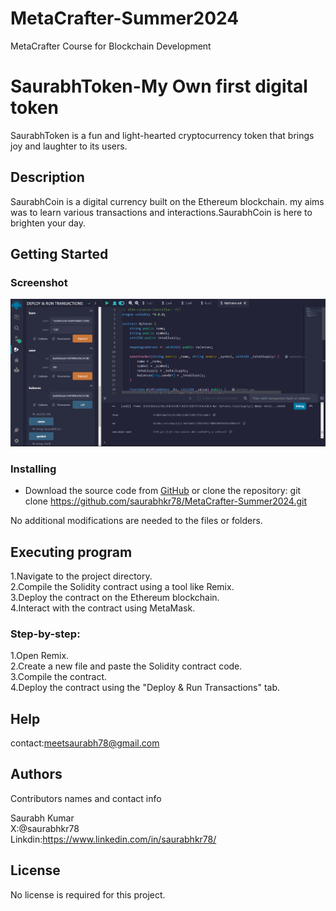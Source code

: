 # MetaCrafter-Summer2024
MetaCrafter Course for Blockchain Development

# SaurabhToken-My Own first digital token

SaurabhToken is a fun and light-hearted cryptocurrency token that brings joy and laughter to its users.

## Description

SaurabhCoin is a digital currency built on the Ethereum blockchain. my aims was to learn various transactions and interactions.SaurabhCoin is here to brighten your day.

## Getting Started

### Screenshot
![SaurabhToken Screenshot](image.png)

### Installing

* Download the source code from [GitHub](https://github.com/saurabhkr78/MetaCrafter-Summer2024.git) or clone the repository: git clone https://github.com/saurabhkr78/MetaCrafter-Summer2024.git

No additional modifications are needed to the files or folders.

## Executing program
1.Navigate to the project directory.  
2.Compile the Solidity contract using a tool like Remix.  
3.Deploy the contract on the Ethereum blockchain.  
4.Interact with the contract using MetaMask.  

### Step-by-step:
1.Open Remix.  
2.Create a new file and paste the Solidity contract code.  
3.Compile the contract.  
4.Deploy the contract using the "Deploy & Run Transactions" tab.

## Help
contact:meetsaurabh78@gmail.com

## Authors
Contributors names and contact info

Saurabh Kumar  
X:@saurabhkr78  
Linkdin:https://www.linkedin.com/in/saurabhkr78/

## License
No license is required for this project.